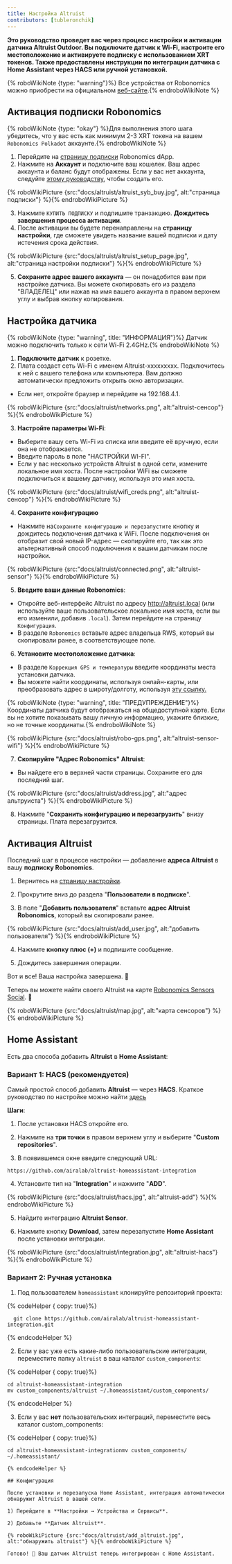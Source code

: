 ```yaml
---
title: Настройка Altruist
contributors: [tubleronchik]
---
```


**Это руководство проведет вас через процесс настройки и активации датчика Altruist Outdoor. Вы подключите датчик к Wi-Fi, настроите его местоположение и активируете подписку с использованием XRT токенов. Также предоставлены инструкции по интеграции датчика с Home Assistant через HACS или ручной установкой.**

{% roboWikiNote {type: "warning"}%} Все устройства от Robonomics можно приобрести на официальном [веб-сайте](https://robonomics.network/devices/).{% endroboWikiNote %}

## Активация подписки Robonomics

{% roboWikiNote {type: "okay"} %}Для выполнения этого шага убедитесь, что у вас есть как минимум 2-3 XRT токена на вашем `Robonomics Polkadot` аккаунте.{% endroboWikiNote %}

1) Перейдите на [страницу подписки](https://robonomics.app/#/rws-buy) Robonomics dApp. 
2) Нажмите на **Аккаунт** и подключите ваш кошелек. Ваш адрес аккаунта и баланс будут отображены.
Если у вас нет аккаунта, следуйте [этому руководству](https://wiki.robonomics.network/docs/create-account-in-dapp/), чтобы создать его.

{% roboWikiPicture {src:"docs/altruist/altruist_syb_buy.jpg", alt:"страница подписки"} %}{% endroboWikiPicture %}

3) Нажмите `КУПИТЬ ПОДПИСКУ` и подпишите транзакцию. **Дождитесь завершения процесса активации**. 
4) После активации вы будете перенаправлены на **страницу настройки**, где сможете увидеть название вашей подписки и дату истечения срока действия.

{% roboWikiPicture {src:"docs/altruist/altruist_setup_page.jpg", alt:"страница настройки подписки"} %}{% endroboWikiPicture %}

5) **Сохраните адрес вашего аккаунта** — он понадобится вам при настройке датчика. Вы можете скопировать его из раздела "ВЛАДЕЛЕЦ" или нажав на имя вашего аккаунта в правом верхнем углу и выбрав кнопку копирования.

## Настройка датчика

{% roboWikiNote {type: "warning", title: "ИНФОРМАЦИЯ"}%} Датчик можно подключить только к сети Wi-Fi 2.4GHz.{% endroboWikiNote %}

1) **Подключите датчик** к розетке.
2) Плата создаст сеть Wi-Fi с именем Altruist-xxxxxxxxx. Подключитесь к ней с вашего телефона или компьютера. Вам должно автоматически предложить открыть окно авторизации. 
- Если нет, откройте браузер и перейдите на 192.168.4.1.

{% roboWikiPicture {src:"docs/altruist/networks.png", alt:"altruist-сенсор"} %}{% endroboWikiPicture %}

3) **Настройте параметры Wi-Fi**:
- Выберите вашу сеть Wi-Fi из списка или введите её вручную, если она не отображается.
- Введите пароль в поле "НАСТРОЙКИ WI-FI".
- Если у вас несколько устройств Altruist в одной сети, измените локальное имя хоста. После настройки WiFi вы сможете подключиться к вашему датчику, используя это имя хоста.

{% roboWikiPicture {src:"docs/altruist/wifi_creds.png", alt:"altruist-сенсор"} %}{% endroboWikiPicture %}

4) **Сохраните конфигурацию**
- Нажмите на`Сохраните конфигурацию и перезапустите` кнопку и дождитесь подключения датчика к WiFi. После подключения он отобразит свой новый IP-адрес — скопируйте его, так как это альтернативный способ подключения к вашим датчикам после настройки.

{% roboWikiPicture {src:"docs/altruist/connected.png", alt:"altruist-sensor"} %}{% endroboWikiPicture %}

5) **Введите ваши данные Robonomics**:
- Откройте веб-интерфейс Altruist по адресу http://altruist.local (или используйте ваше пользовательское локальное имя хоста, если вы его изменили, добавив `.local`). Затем перейдите на страницу `Конфигурация`.
- В разделе `Robonomics` вставьте адрес владельца RWS, который вы скопировали ранее, в соответствующее поле.

6) **Установите местоположение датчика**:
- В разделе `Коррекция GPS и температуры` введите координаты места установки датчика.
- Вы можете найти координаты, используя онлайн-карты, или преобразовать адрес в широту/долготу, используя [эту ссылку.](https://www.latlong.net/convert-address-to-lat-long.html)

{% roboWikiNote {type: "warning", title: "ПРЕДУПРЕЖДЕНИЕ"}%}Координаты датчика будут отображаться на общедоступной карте. Если вы не хотите показывать вашу личную информацию, укажите близкие, но не точные координаты.{% endroboWikiNote %}

{% roboWikiPicture {src:"docs/altruist/robo-gps.png", alt:"altruist-sensor-wifi"} %}{% endroboWikiPicture %}

7) **Скопируйте "Адрес Robonomics" Altruist**:
- Вы найдете его в верхней части страницы. Сохраните его для последний шаг.

{% roboWikiPicture {src:"docs/altruist/address.jpg", alt:"адрес альтруиста"} %}{% endroboWikiPicture %}

8) Нажмите "**Сохранить конфигурацию и перезагрузить**" внизу страницы. Плата перезагрузится.

## Активация Altruist
Последний шаг в процессе настройки — добавление **адреса Altruist** в вашу **подписку Robonomics**.

1) Вернитесь на [страницу настройки](https://robonomics.app/#/rws-setup).

2) Прокрутите вниз до раздела "**Пользователи в подписке**".

3) В поле "**Добавить пользователя**" вставьте **адрес Altruist Robonomics**, который вы скопировали ранее.

{% roboWikiPicture {src:"docs/altruist/add_user.jpg", alt:"добавить пользователя"} %}{% endroboWikiPicture %}

4) Нажмите **кнопку плюс (+)** и подпишите сообщение.

5) Дождитесь завершения операции.

Вот и все! Ваша настройка завершена. 🎉

Теперь вы можете найти своего Altruist на карте [Robonomics Sensors Social](https://sensors.social/#). 🚀

{% roboWikiPicture {src:"docs/altruist/map.jpg", alt:"карта сенсоров"} %}{% endroboWikiPicture %}

## Home Assistant

Есть два способа добавить **Altruist** в **Home Assistant**:

### Вариант 1: HACS (рекомендуется)

Самый простой способ добавить **Altruist** — через **HACS**. Краткое руководство по настройке можно найти [здесь](https://hacs.xyz/docs/use/) 

**Шаги**:
1) После установки HACS откройте его.

2) Нажмите на **три точки** в правом верхнем углу и выберите "**Custom repositories**".

3) В появившемся окне введите следующий URL:

```
https://github.com/airalab/altruist-homeassistant-integration
```
4) Установите тип на "**Integration**" и нажмите "**ADD**".

{% roboWikiPicture {src:"docs/altruist/hacs.jpg", alt:"altruist-add"} %}{% endroboWikiPicture %}

5) Найдите интеграцию **Altruist Sensor**.

6) Нажмите кнопку **Download**, затем перезапустите **Home Assistant** после установки интеграции.


{% roboWikiPicture {src:"docs/altruist/integration.jpg", alt:"altruist-hacs"} %}{% endroboWikiPicture %}

### Вариант 2: Ручная установка

1) Под пользователем `homeassistant` клонируйте репозиторий проекта:

{% codeHelper { copy: true}%}

```shell
  git clone https://github.com/airalab/altruist-homeassistant-integration.git
```

{% endcodeHelper %}

2) Если у вас уже есть какие-либо пользовательские интеграции, переместите папку `altruist` в ваш каталог `custom_components`:

{% codeHelper { copy: true}%}

```
cd altruist-homeassistant-integration
mv custom_components/altruist ~/.homeassistant/custom_components/
```

{% endcodeHelper %}

3) Если у вас **нет** пользовательских интеграций, переместите весь каталог custom_components:

{% codeHelper { copy: true}%}

 ```
cd altruist-homeassistant-integrationmv custom_components/ ~/.homeassistant/

{% endcodeHelper %}

## Конфигурация

После установки и перезапуска Home Assistant, интеграция автоматически обнаружит Altruist в вашей сети.

1) Перейдите в **Настройки → Устройства и Сервисы**.

2) Добавьте **Датчик Altruist**.

{% roboWikiPicture {src:"docs/altruist/add_altruist.jpg", alt:"обнаружить altruist"} %}{% endroboWikiPicture %}

Готово! 🚀 Ваш датчик Altruist теперь интегрирован с Home Assistant.